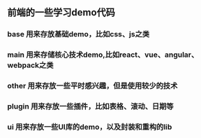 ## 前端的一些学习demo代码

### base	 用来存放基础demo，比如css、js之类

### main 用来存储核心技术demo,比如react、vue、angular、webpack之类

### other 用来存放一些平时感兴趣，但是使用较少的技术

### plugin 用来存放一些插件，比如表格、滚动、日期等

### ui 用来存放一些UI库的demo，以及封装和重构的lib

